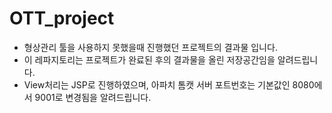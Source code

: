 # OTT_project

* 형상관리 툴을 사용하지 못했을때 진행했던 프로젝트의 결과물 입니다. 
* 이 레파지토리는 프로젝트가 완료된 후의 결과물을 올린 저장공간임을 알려드립니다.
* View처리는 JSP로 진행하였으며, 아파치 톰캣 서버 포트번호는 기본값인 8080에서 9001로 변경됨을 알려드립니다.
